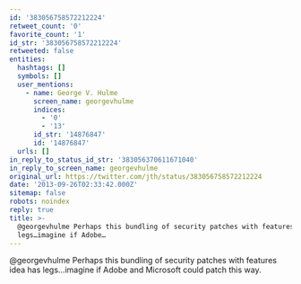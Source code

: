 ```yaml
---
id: '383056758572212224'
retweet_count: '0'
favorite_count: '1'
id_str: '383056758572212224'
retweeted: false
entities:
  hashtags: []
  symbols: []
  user_mentions:
    - name: George V. Hulme
      screen_name: georgevhulme
      indices:
        - '0'
        - '13'
      id_str: '14876847'
      id: '14876847'
  urls: []
in_reply_to_status_id_str: '383056370611671040'
in_reply_to_screen_name: georgevhulme
original_url: https://twitter.com/jth/status/383056758572212224
date: '2013-09-26T02:33:42.000Z'
sitemap: false
robots: noindex
reply: true
title: >-
  @georgevhulme Perhaps this bundling of security patches with features idea has
  legs…imagine if Adobe…
---
```


@georgevhulme Perhaps this bundling of security patches with features idea has legs…imagine if Adobe and Microsoft could patch this way.